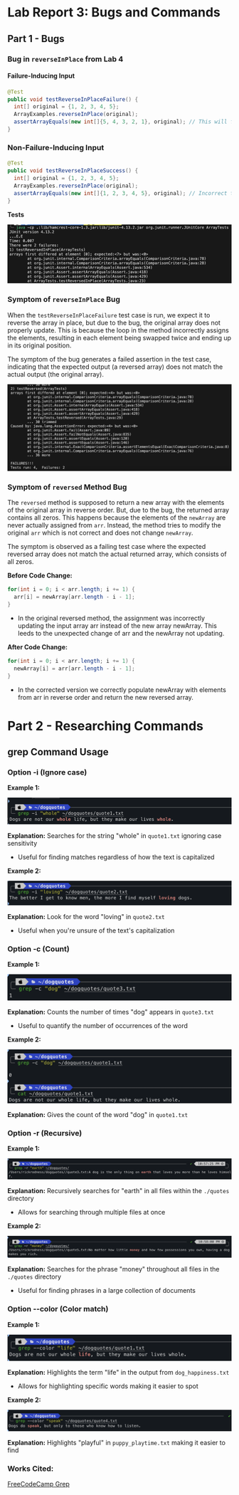 # Lab Report 3: Bugs and Commands

## Part 1 - Bugs

### Bug in `reverseInPlace` from Lab 4 

#### Failure-Inducing Input

```java
@Test
public void testReverseInPlaceFailure() {
  int[] original = {1, 2, 3, 4, 5};
  ArrayExamples.reverseInPlace(original);
  assertArrayEquals(new int[]{5, 4, 3, 2, 1}, original); // This will fail 
}
```
### Non-Failure-Inducing Input
```java
@Test
public void testReverseInPlaceSuccess() {
  int[] original = {1, 2, 3, 4, 5};
  ArrayExamples.reverseInPlace(original);
  assertArrayEquals(new int[]{1, 2, 3, 4, 5}, original); // Incorrect test that passes
}

```
**Tests**

![Image](lab-3-1.png)

### Symptom of `reverseInPlace` Bug

When the `testReverseInPlaceFailure` test case is run, we expect it to reverse the array in place, but due to the bug, the original array does not properly update. This is because the loop in the method incorrectly assigns the elements, resulting in each element being swapped twice and ending up in its original position.

The symptom of the bug generates a failed assertion in the test case, indicating that the expected output (a reversed array) does not match the actual output (the original array).


![Image](lab-report-3-2.png)

### Symptom of `reversed` Method Bug

The `reversed` method is supposed to return a new array with the elements of the original array in reverse order. But, due to the bug, the returned array contains all zeros. This happens because the elements of the `newArray` are never actually assigned from `arr`. Instead, the method tries to modify the original `arr` which is not correct and does not change `newArray`.

The symptom is observed as a failing test case where the expected reversed array does not match the actual returned array, which consists of all zeros.

**Before Code Change:**
```java
for(int i = 0; i < arr.length; i += 1) {
  arr[i] = newArray[arr.length - i - 1];
}
```
- In the original reversed method, the assignment was incorrectly updating the input array arr instead of the new array newArray. This leeds to the unexpected change of arr and the newArray not updating.
  
**After Code Change:**  

```java
for(int i = 0; i < arr.length; i += 1) {
  newArray[i] = arr[arr.length - i - 1];
}
```
- In the corrected version we correctly populate newArray with elements from arr in reverse order and return the new reversed array.

  
# Part 2 - Researching Commands

## grep Command Usage

### Option -i (Ignore case)

**Example 1:**

![Image](grep1.png)  


**Explanation:** Searches for the string "whole" in `quote1.txt` ignoring case sensitivity 
- Useful for finding matches regardless of how the text is capitalized

**Example 2:**

![Image](grep2.png)  


**Explanation:** Look for the word "loving" in `quote2.txt` 
- Useful when you're unsure of the text's capitalization

### Option -c (Count)

**Example 1:**

![Image](grep3.png)  


**Explanation:** Counts the number of times "dog" appears in `quote3.txt` 
- Useful to quantify the number of occurrences of the word

**Example 2:**

![Image](grep4.png)  


**Explanation:** Gives the count of the word "dog" in `quote1.txt` 

### Option -r (Recursive)

**Example 1:**

![Image](grep5.png)  


**Explanation:** Recursively searches for "earth" in all files within the `./quotes` directory 
- Allows for searching through multiple files at once 

**Example 2:**

![Image](grep6.png)  


**Explanation:** Searches for the phrase "money" throughout all files in the `./quotes` directory
- Useful for finding phrases in a large collection of documents

### Option --color (Color match)

**Example 1:**

![Image](grep7.png)  


**Explanation:** Highlights the term "life" in the output from `dog_happiness.txt` 
- Allows for highlighting specific words making it easier to spot

**Example 2:**

![Image](grep8.png)  


**Explanation:** Highlights "playful" in `puppy_playtime.txt` making it easier to find 


### Works Cited: 

[FreeCodeCamp Grep](https://www.freecodecamp.org/news/grep-command-in-linux-usage-options-and-syntax-examples/)



